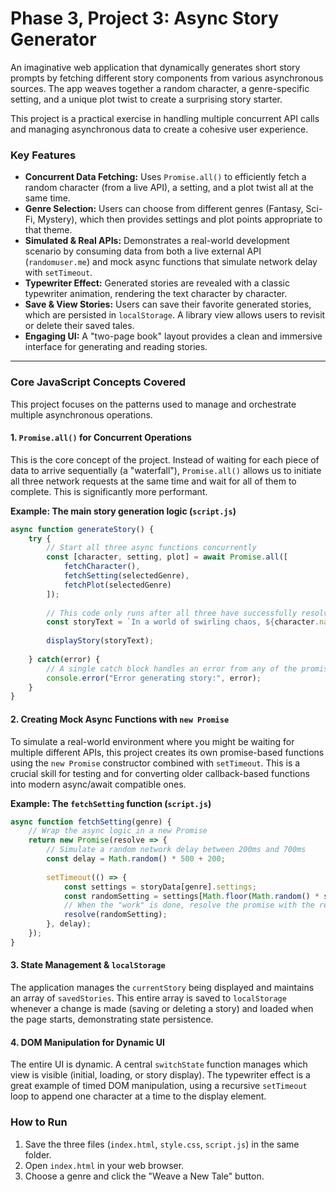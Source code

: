 # Phase 3, Project 3: Async Story Generator

An imaginative web application that dynamically generates short story prompts by fetching different story components from various asynchronous sources. The app weaves together a random character, a genre-specific setting, and a unique plot twist to create a surprising story starter.

This project is a practical exercise in handling multiple concurrent API calls and managing asynchronous data to create a cohesive user experience.

### Key Features

-   **Concurrent Data Fetching:** Uses `Promise.all()` to efficiently fetch a random character (from a live API), a setting, and a plot twist all at the same time.
-   **Genre Selection:** Users can choose from different genres (Fantasy, Sci-Fi, Mystery), which then provides settings and plot points appropriate to that theme.
-   **Simulated & Real APIs:** Demonstrates a real-world development scenario by consuming data from both a live external API (`randomuser.me`) and mock async functions that simulate network delay with `setTimeout`.
-   **Typewriter Effect:** Generated stories are revealed with a classic typewriter animation, rendering the text character by character.
-   **Save & View Stories:** Users can save their favorite generated stories, which are persisted in `localStorage`. A library view allows users to revisit or delete their saved tales.
-   **Engaging UI:** A "two-page book" layout provides a clean and immersive interface for generating and reading stories.

---

### Core JavaScript Concepts Covered

This project focuses on the patterns used to manage and orchestrate multiple asynchronous operations.

#### 1. `Promise.all()` for Concurrent Operations

This is the core concept of the project. Instead of waiting for each piece of data to arrive sequentially (a "waterfall"), `Promise.all()` allows us to initiate all three network requests at the same time and wait for all of them to complete. This is significantly more performant.

**Example: The main story generation logic (`script.js`)**

```javascript
async function generateStory() {
    try {
        // Start all three async functions concurrently
        const [character, setting, plot] = await Promise.all([
            fetchCharacter(),
            fetchSetting(selectedGenre),
            fetchPlot(selectedGenre)
        ]);
        
        // This code only runs after all three have successfully resolved
        const storyText = `In a world of swirling chaos, ${character.name} ${setting}, where they ${plot}.`;
        
        displayStory(storyText);
        
    } catch(error) {
        // A single catch block handles an error from any of the promises
        console.error("Error generating story:", error);
    }
}
```

#### 2. Creating Mock Async Functions with `new Promise`

To simulate a real-world environment where you might be waiting for multiple different APIs, this project creates its own promise-based functions using the `new Promise` constructor combined with `setTimeout`. This is a crucial skill for testing and for converting older callback-based functions into modern async/await compatible ones.

**Example: The `fetchSetting` function (`script.js`)**

```javascript
async function fetchSetting(genre) {
    // Wrap the async logic in a new Promise
    return new Promise(resolve => {
        // Simulate a random network delay between 200ms and 700ms
        const delay = Math.random() * 500 + 200;
        
        setTimeout(() => {
            const settings = storyData[genre].settings;
            const randomSetting = settings[Math.floor(Math.random() * settings.length)];
            // When the "work" is done, resolve the promise with the result
            resolve(randomSetting);
        }, delay);
    });
}
```

#### 3. State Management & `localStorage`

The application manages the `currentStory` being displayed and maintains an array of `savedStories`. This entire array is saved to `localStorage` whenever a change is made (saving or deleting a story) and loaded when the page starts, demonstrating state persistence.

#### 4. DOM Manipulation for Dynamic UI

The entire UI is dynamic. A central `switchState` function manages which view is visible (initial, loading, or story display). The typewriter effect is a great example of timed DOM manipulation, using a recursive `setTimeout` loop to append one character at a time to the display element.

### How to Run

1.  Save the three files (`index.html`, `style.css`, `script.js`) in the same folder.
2.  Open `index.html` in your web browser.
3.  Choose a genre and click the "Weave a New Tale" button.